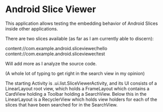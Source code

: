 Android Slice Viewer
=====================

This application allows testing the embedding behavior of Android Slices inside
other applications.

There are two slices available (as far as I am currently able to discern):

content://com.example.android.sliceviewer/hello
content://com.example.android.sliceviewer/test

Will add more as I analyze the source code.

(A whole lot of typing to get right in the search view in my opinion)

The starting Activity is .ui.list.SliceViewerActivity, and its UI consists of a LinearLayout root
view, which holds a FrameLayout which contains a CardView holding a Toolbar holding a SearchView.
Below this in the LinearLayout is a RecyclerView which holds view holders for each of the slices
that have been searched for in the SearchView.
